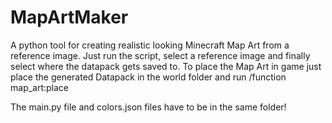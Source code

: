 # MapArtMaker
A python tool for creating realistic looking Minecraft Map Art from a reference image. Just run the script, select a reference image and finally select where the datapack gets saved to.
To place the Map Art in game just place the generated Datapack in the world folder and run /function map_art:place

The main.py file and colors.json files have to be in the same folder!
